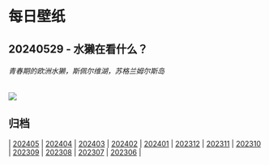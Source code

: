 # 每日壁纸

## 20240529 - 水獭在看什么？

###### 青春期的欧洲水獭，斯佩尔维湖，苏格兰姆尔斯岛

![](https://www.bing.com/th?id=OHR.MullOtter_ZH-CN9691813587_UHD.jpg)

## 归档

| [202405](/202405/README.md)
| [202404](/202404/README.md)
| [202403](/202403/README.md)
| [202402](/202402/README.md)
| [202401](/202401/README.md)
| [202312](/202312/README.md)
| [202311](/202311/README.md)
| [202310](/202310/README.md)
| [202309](/202309/README.md)
| [202308](/202308/README.md)
| [202307](/202307/README.md)
| [202306](/202306/README.md)
|